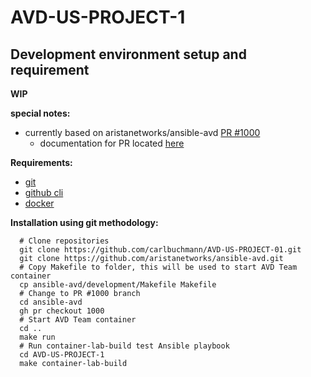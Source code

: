 # AVD-US-PROJECT-1

## Development environment setup and requirement

**WIP**

**special notes:**

- currently based on aristanetworks/ansible-avd [PR #1000](https://github.com/aristanetworks/ansible-avd/pull/1000)
  - documentation for PR located [here](https://ansible-avd-fork.readthedocs.io/en/disagg-topology-support/roles/eos_designs/doc/l3ls-evpn/fabric-topology.html)

**Requirements:**

  - [git](https://git-scm.com/book/en/v2/Getting-Started-Installing-Git)
  - [github cli](https://github.com/cli/cli#installation)
  - [docker](https://docs.docker.com/get-docker/)

**Installation using git methodology:**

```shell
  # Clone repositories
  git clone https://github.com/carlbuchmann/AVD-US-PROJECT-01.git
  git clone https://github.com/aristanetworks/ansible-avd.git
  # Copy Makefile to folder, this will be used to start AVD Team container
  cp ansible-avd/development/Makefile Makefile
  # Change to PR #1000 branch
  cd ansible-avd
  gh pr checkout 1000
  # Start AVD Team container
  cd ..
  make run
  # Run container-lab-build test Ansible playbook
  cd AVD-US-PROJECT-1
  make container-lab-build
```

